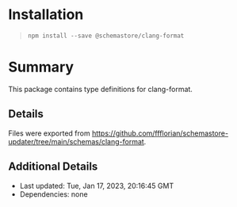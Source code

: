 # Installation
> `npm install --save @schemastore/clang-format`

# Summary
This package contains type definitions for clang-format.

## Details
Files were exported from https://github.com/ffflorian/schemastore-updater/tree/main/schemas/clang-format.

## Additional Details
* Last updated: Tue, Jan 17, 2023, 20:16:45 GMT
* Dependencies: none
